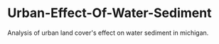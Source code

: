 # Urban-Effect-Of-Water-Sediment
Analysis of urban land cover's effect on water sediment in michigan.
